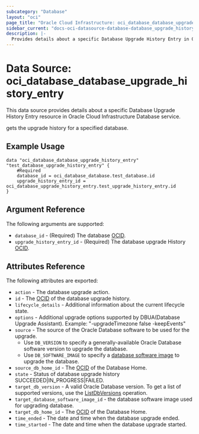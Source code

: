 ```yaml
---
subcategory: "Database"
layout: "oci"
page_title: "Oracle Cloud Infrastructure: oci_database_database_upgrade_history_entry"
sidebar_current: "docs-oci-datasource-database-database_upgrade_history_entry"
description: |-
  Provides details about a specific Database Upgrade History Entry in Oracle Cloud Infrastructure Database service
---
```


# Data Source: oci_database_database_upgrade_history_entry
This data source provides details about a specific Database Upgrade History Entry resource in Oracle Cloud Infrastructure Database service.

gets the upgrade history for a specified database.


## Example Usage

```hcl
data "oci_database_database_upgrade_history_entry" "test_database_upgrade_history_entry" {
	#Required
	database_id = oci_database_database.test_database.id
	upgrade_history_entry_id = oci_database_upgrade_history_entry.test_upgrade_history_entry.id
}
```

## Argument Reference

The following arguments are supported:

* `database_id` - (Required) The database [OCID](https://docs.cloud.oracle.com/iaas/Content/General/Concepts/identifiers.htm).
* `upgrade_history_entry_id` - (Required) The database upgrade History [OCID](https://docs.cloud.oracle.com/iaas/Content/General/Concepts/identifiers.htm).


## Attributes Reference

The following attributes are exported:

* `action` - The database upgrade action.
* `id` - The [OCID](https://docs.cloud.oracle.com/iaas/Content/General/Concepts/identifiers.htm) of the database upgrade history.
* `lifecycle_details` - Additional information about the current lifecycle state.
* `options` - Additional upgrade options supported by DBUA(Database Upgrade Assistant). Example: "-upgradeTimezone false -keepEvents" 
* `source` - The source of the Oracle Database software to be used for the upgrade.
	* Use `DB_VERSION` to specify a generally-available Oracle Database software version to upgrade the database.
	* Use `DB_SOFTWARE_IMAGE` to specify a [database software image](https://docs.cloud.oracle.com/iaas/Content/Database/Concepts/databasesoftwareimage.htm) to upgrade the database. 
* `source_db_home_id` - The [OCID](https://docs.cloud.oracle.com/iaas/Content/General/Concepts/identifiers.htm) of the Database Home.
* `state` - Status of database upgrade history SUCCEEDED|IN_PROGRESS|FAILED.
* `target_db_version` - A valid Oracle Database version. To get a list of supported versions, use the [ListDbVersions](https://docs.cloud.oracle.com/iaas/api/#/en/database/latest/DbVersionSummary/ListDbVersions) operation.
* `target_database_software_image_id` - the database software image used for upgrading database.
* `target_db_home_id` - The [OCID](https://docs.cloud.oracle.com/iaas/Content/General/Concepts/identifiers.htm) of the Database Home.
* `time_ended` - The date and time when the database upgrade ended.
* `time_started` - The date and time when the database upgrade started.

